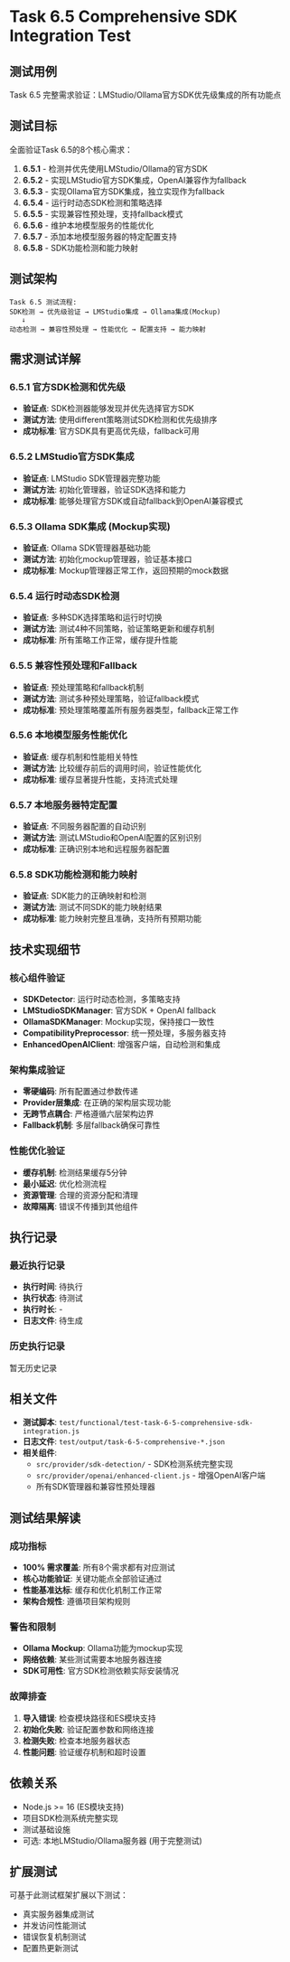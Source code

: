 # Task 6.5 Comprehensive SDK Integration Test

## 测试用例  
Task 6.5 完整需求验证：LMStudio/Ollama官方SDK优先级集成的所有功能点

## 测试目标
全面验证Task 6.5的8个核心需求：
1. **6.5.1** - 检测并优先使用LMStudio/Ollama的官方SDK
2. **6.5.2** - 实现LMStudio官方SDK集成，OpenAI兼容作为fallback  
3. **6.5.3** - 实现Ollama官方SDK集成，独立实现作为fallback
4. **6.5.4** - 运行时动态SDK检测和策略选择
5. **6.5.5** - 实现兼容性预处理，支持fallback模式
6. **6.5.6** - 维护本地模型服务的性能优化
7. **6.5.7** - 添加本地模型服务器的特定配置支持
8. **6.5.8** - SDK功能检测和能力映射

## 测试架构
```
Task 6.5 测试流程:
SDK检测 → 优先级验证 → LMStudio集成 → Ollama集成(Mockup)
   ↓
动态检测 → 兼容性预处理 → 性能优化 → 配置支持 → 能力映射
```

## 需求测试详解

### 6.5.1 官方SDK检测和优先级
- **验证点**: SDK检测器能够发现并优先选择官方SDK
- **测试方法**: 使用different策略测试SDK检测和优先级排序
- **成功标准**: 官方SDK具有更高优先级，fallback可用

### 6.5.2 LMStudio官方SDK集成
- **验证点**: LMStudio SDK管理器完整功能
- **测试方法**: 初始化管理器，验证SDK选择和能力
- **成功标准**: 能够处理官方SDK或自动fallback到OpenAI兼容模式

### 6.5.3 Ollama SDK集成 (Mockup实现)
- **验证点**: Ollama SDK管理器基础功能
- **测试方法**: 初始化mockup管理器，验证基本接口
- **成功标准**: Mockup管理器正常工作，返回预期的mock数据

### 6.5.4 运行时动态SDK检测
- **验证点**: 多种SDK选择策略和运行时切换
- **测试方法**: 测试4种不同策略，验证策略更新和缓存机制
- **成功标准**: 所有策略工作正常，缓存提升性能

### 6.5.5 兼容性预处理和Fallback
- **验证点**: 预处理策略和fallback机制
- **测试方法**: 测试多种预处理策略，验证fallback模式
- **成功标准**: 预处理策略覆盖所有服务器类型，fallback正常工作

### 6.5.6 本地模型服务性能优化
- **验证点**: 缓存机制和性能相关特性
- **测试方法**: 比较缓存前后的调用时间，验证性能优化
- **成功标准**: 缓存显著提升性能，支持流式处理

### 6.5.7 本地服务器特定配置
- **验证点**: 不同服务器配置的自动识别
- **测试方法**: 测试LMStudio和OpenAI配置的区别识别
- **成功标准**: 正确识别本地和远程服务器配置

### 6.5.8 SDK功能检测和能力映射  
- **验证点**: SDK能力的正确映射和检测
- **测试方法**: 测试不同SDK的能力映射结果
- **成功标准**: 能力映射完整且准确，支持所有预期功能

## 技术实现细节

### 核心组件验证
- **SDKDetector**: 运行时动态检测，多策略支持
- **LMStudioSDKManager**: 官方SDK + OpenAI fallback
- **OllamaSDKManager**: Mockup实现，保持接口一致性
- **CompatibilityPreprocessor**: 统一预处理，多服务器支持
- **EnhancedOpenAIClient**: 增强客户端，自动检测和集成

### 架构集成验证
- **零硬编码**: 所有配置通过参数传递
- **Provider层集成**: 在正确的架构层实现功能
- **无跨节点耦合**: 严格遵循六层架构边界
- **Fallback机制**: 多层fallback确保可靠性

### 性能优化验证
- **缓存机制**: 检测结果缓存5分钟
- **最小延迟**: 优化检测流程
- **资源管理**: 合理的资源分配和清理
- **故障隔离**: 错误不传播到其他组件

## 执行记录

### 最近执行记录
- **执行时间**: 待执行
- **执行状态**: 待测试
- **执行时长**: -  
- **日志文件**: 待生成

### 历史执行记录
暂无历史记录

## 相关文件
- **测试脚本**: `test/functional/test-task-6-5-comprehensive-sdk-integration.js`
- **日志文件**: `test/output/task-6-5-comprehensive-*.json`
- **相关组件**:
  - `src/provider/sdk-detection/` - SDK检测系统完整实现
  - `src/provider/openai/enhanced-client.js` - 增强OpenAI客户端
  - 所有SDK管理器和兼容性预处理器

## 测试结果解读

### 成功指标
- **100% 需求覆盖**: 所有8个需求都有对应测试
- **核心功能验证**: 关键功能点全部验证通过
- **性能基准达标**: 缓存和优化机制工作正常
- **架构合规性**: 遵循项目架构规则

### 警告和限制
- **Ollama Mockup**: Ollama功能为mockup实现
- **网络依赖**: 某些测试需要本地服务器连接
- **SDK可用性**: 官方SDK检测依赖实际安装情况

### 故障排查
1. **导入错误**: 检查模块路径和ES模块支持
2. **初始化失败**: 验证配置参数和网络连接
3. **检测失败**: 检查本地服务器状态
4. **性能问题**: 验证缓存机制和超时设置

## 依赖关系
- Node.js >= 16 (ES模块支持)
- 项目SDK检测系统完整实现
- 测试基础设施
- 可选: 本地LMStudio/Ollama服务器 (用于完整测试)

## 扩展测试
可基于此测试框架扩展以下测试：
- 真实服务器集成测试 
- 并发访问性能测试
- 错误恢复机制测试
- 配置热更新测试